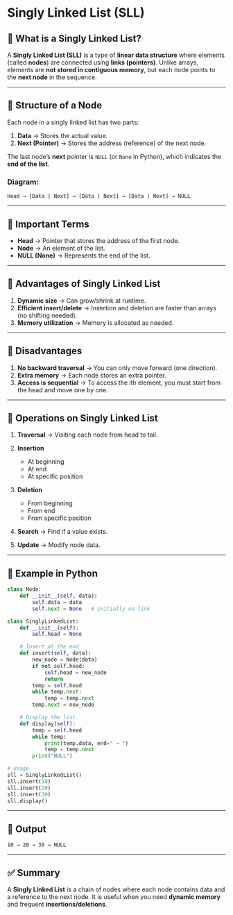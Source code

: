 # Singly Linked List (SLL)

## 🔹 What is a Singly Linked List?

A **Singly Linked List (SLL)** is a type of **linear data structure** where elements (called **nodes**) are connected using **links (pointers)**.
Unlike arrays, elements are **not stored in contiguous memory**, but each node points to the **next node** in the sequence.

---

## 🔹 Structure of a Node

Each node in a singly linked list has two parts:

1. **Data** → Stores the actual value.
2. **Next (Pointer)** → Stores the address (reference) of the next node.

The last node’s **next** pointer is `NULL` (or `None` in Python), which indicates the **end of the list**.

### Diagram:

```
Head → [Data | Next] → [Data | Next] → [Data | Next] → NULL
```

---

## 🔹 Important Terms

* **Head** → Pointer that stores the address of the first node.
* **Node** → An element of the list.
* **NULL (None)** → Represents the end of the list.

---

## 🔹 Advantages of Singly Linked List

1. **Dynamic size** → Can grow/shrink at runtime.
2. **Efficient insert/delete** → Insertion and deletion are faster than arrays (no shifting needed).
3. **Memory utilization** → Memory is allocated as needed.

---

## 🔹 Disadvantages

1. **No backward traversal** → You can only move forward (one direction).
2. **Extra memory** → Each node stores an extra pointer.
3. **Access is sequential** → To access the ith element, you must start from the head and move one by one.

---

## 🔹 Operations on Singly Linked List

1. **Traversal** → Visiting each node from head to tail.
2. **Insertion**

   * At beginning
   * At end
   * At specific position
3. **Deletion**

   * From beginning
   * From end
   * From specific position
4. **Search** → Find if a value exists.
5. **Update** → Modify node data.

---

## 🔹 Example in Python

```python
class Node:
    def __init__(self, data):
        self.data = data
        self.next = None   # initially no link

class SinglyLinkedList:
    def __init__(self):
        self.head = None

    # Insert at the end
    def insert(self, data):
        new_node = Node(data)
        if not self.head:
            self.head = new_node
            return
        temp = self.head
        while temp.next:
            temp = temp.next
        temp.next = new_node

    # Display the list
    def display(self):
        temp = self.head
        while temp:
            print(temp.data, end=" → ")
            temp = temp.next
        print("NULL")

# Usage
sll = SinglyLinkedList()
sll.insert(10)
sll.insert(20)
sll.insert(30)
sll.display()
```

---

## 🔹 Output

```
10 → 20 → 30 → NULL
```

---

## ✅ Summary

A **Singly Linked List** is a chain of nodes where each node contains data and a reference to the next node.
It is useful when you need **dynamic memory** and frequent **insertions/deletions**.
